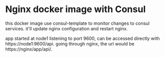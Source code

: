 # Nginx docker image with Consul

this docker image use consul-template to monitor changes to consul services.  it'll update nginx configuration and restart nginx.

app started at node1 listening to port 9600, can be accessed directly with https://node1:9600/api.  going through nginx, the url would be https://nginx/app/api/.


